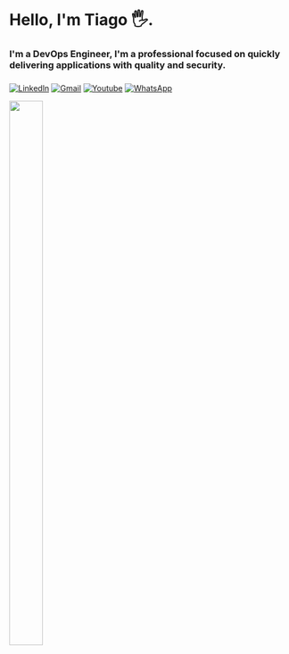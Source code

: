<h1>
Hello, I'm Tiago 🖐️.
  
<h3>
I'm a DevOps Engineer, I'm a professional focused on quickly delivering applications with quality and security.
  
###
[![Linkedln](https://img.shields.io/badge/LinkedIn-0077B5?style=for-the-badge&logo=linkedin&logoColor=white)](https://www.linkedin.com/in/tiago-paulino-390a981aa)
[![Gmail](https://img.shields.io/badge/Gmail-D14836?style=for-the-badge&logo=gmail&logoColor=white)](mailto:tpaulino12000@gmail.com)
[![Youtube](https://img.shields.io/badge/YouTube-FF0000?style=for-the-badge&logo=youtube&logoColor=white)](https://www.youtube.com/channel/UCXVhPYzVMiDyhdfjV6V4oHQ)
[![WhatsApp](https://img.shields.io/badge/WhatsApp-25D366?style=for-the-badge&logo=whatsapp&logoColor=white)](https://wa.me/55081996085598)
<div>
    <div style="display: inline-block; width: 48%;">
        <img src="https://github-readme-stats.vercel.app/api?username=Paulino02&show_icons=true&theme=tokyonight" style="width: 50%;" />
    </div>
    <div style="display: inline-block; width: 48%;">
        <img src="https://github-readme-stats.vercel.app/api/top-langs/?username=Paulino02&layout=compact&theme=tok















